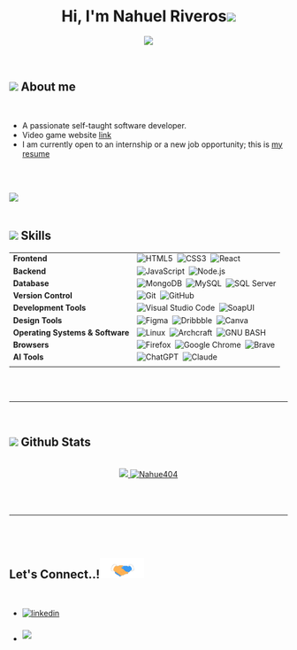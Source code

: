 <h1 align="center"><b>Hi, I'm Nahuel Riveros</b><img src="https://media.giphy.com/media/hvRJCLFzcasrR4ia7z/giphy.gif" width="35"></h1>
<!--  -->
<p align="center">
<a href="https://github.com/DenverCoder1/readme-typing-svg">
    <img src="https://readme-typing-svg.herokuapp.com?font=Time+New+Roman&color=cyan&size=25&center=true&vCenter=true&width=600&height=100&lines=Web+Developer..&hearts;++;Self-taught+Full-Stack+Developer,;Systems+Engineering+Student,;Active+Learner/Researcher,;C%23+Developer..<3,;JavaScript+Developer,;PHP+Developer,;CSS+Developer,;Angular+Developer,;Java+Developer+%E2%98%95">
</a>
</p>

<br>

## <picture><img src="https://media.giphy.com/media/QM9TaWTrK7TrjlY4kI/giphy.gif" width="50px"></picture> **About me**

<br>

- A passionate self-taught software developer.
- Video game website [link](https://nahuue.itch.io/)
- I am currently open to an internship or a new job opportunity; this is [my resume]()

<br><br>

<img src="https://user-images.githubusercontent.com/73097560/115834477-dbab4500-a447-11eb-908a-139a6edaec5c.gif"><br><br>

## <img src="https://media2.giphy.com/media/QssGEmpkyEOhBCb7e1/giphy.gif?cid=ecf05e47a0n3gi1bfqntqmob8g9aid1oyj2wr3ds3mg700bl&rid=giphy.gif" width="25"><b> Skills</b>
| | |
|----------|--------|
| **Frontend** | ![HTML5](https://img.shields.io/badge/-HTML5-03060d?style=for-the-badge&logo=html5)&nbsp; ![CSS3](https://img.shields.io/badge/-CSS3-03060d?style=for-the-badge&logo=css3)&nbsp; ![React](https://img.shields.io/badge/-React-03060d?style=for-the-badge&logo=react)&nbsp; |
| **Backend** | ![JavaScript](https://img.shields.io/badge/Javascript-03060d?style=for-the-badge&logo=javascript)&nbsp; ![Node.js](https://img.shields.io/badge/node.js-03060d?style=for-the-badge&logo=nodedotjs)&nbsp; |
| **Database** | ![MongoDB](https://img.shields.io/badge/-MongoDB-03060d?style=for-the-badge&logo=mongodb)&nbsp; ![MySQL](https://img.shields.io/badge/mysql-03060d.svg?style=for-the-badge&logo=mysql&logoColor=fff)&nbsp; ![SQL Server](https://img.shields.io/badge/SQL%20Server-03060d?style=for-the-badge&logo=microsoftsqlserver&logoColor=white) |
| **Version Control** | ![Git](https://img.shields.io/badge/-Git-03060d?style=for-the-badge&logo=git)&nbsp; ![GitHub](https://img.shields.io/badge/-GitHub-03060d?style=for-the-badge&logo=github)&nbsp; |
| **Development Tools** | ![Visual Studio Code](https://img.shields.io/badge/Visual%20Studio%20Code-03060d?style=for-the-badge&logo=visual-studio-code&logoColor=white)&nbsp; ![SoapUI](https://img.shields.io/badge/SoapUI-03060d?style=for-the-badge&logo=soapui&logoColor=white) |
| **Design Tools** | ![Figma](https://img.shields.io/badge/figma-03060d?style=for-the-badge&logo=figma)&nbsp; ![Dribbble](https://img.shields.io/badge/Dribbble-03060d?style=for-the-badge&logo=dribbble)&nbsp; ![Canva](https://img.shields.io/badge/-Canva-03060d?style=for-the-badge&logo=canva) |
| **Operating Systems & Software** | ![Linux](https://img.shields.io/badge/-Linux-03060d?style=for-the-badge&logo=linux)&nbsp; ![Archcraft](https://img.shields.io/badge/Archcraft-03060d?style=for-the-badge&logo=archlinux)&nbsp; ![GNU BASH](https://img.shields.io/badge/GNU%20Bash-03060d?style=for-the-badge&logo=GNU%20Bash&logoColor=fff)&nbsp; |
| **Browsers** | ![Firefox](https://img.shields.io/badge/Firefox-03060d?style=for-the-badge&logo=Firefox)&nbsp; ![Google Chrome](https://img.shields.io/badge/Google%20Chrome-03060d?style=for-the-badge&logo=GoogleChrome)&nbsp; ![Brave](https://img.shields.io/badge/Brave-03060d?style=for-the-badge&logo=brave) |
| **AI Tools** | ![ChatGPT](https://img.shields.io/badge/chatGPT-03060d?style=for-the-badge&logo=openai)&nbsp; ![Claude](https://img.shields.io/badge/Anthropic's%20Claude-03060d?style=for-the-badge&logo=anthropic) |
| | |

<br>
<br>

-----

<br>

## <img src="https://media.giphy.com/media/iY8CRBdQXODJSCERIr/giphy.gif" width="35"><b> Github Stats </b>
<br>

<div align="center">

<a href="https://github.com/Nahue404/">
  <img src="https://github-readme-stats.vercel.app/api?username=Nahue404&include_all_commits=true&count_private=true&show_icons=true&line_height=20&title_color=7A7ADB&icon_color=2234AE&text_color=D3D3D3&bg_color=0,000000,130F40" width="450"/>
  <img src="https://github-readme-stats.vercel.app/api/top-langs?username=Nahue404&show_icons=true&locale=en&layout=compact&line_height=20&title_color=7A7ADB&icon_color=2234AE&text_color=D3D3D3&bg_color=0,000000,130F40" width="375"  alt="Nahue404"/>

</a>
</div>

<br>
<br>
<br>

-----

<br>
<br>

## <b> Let's Connect..!</b><img src="https://github.com/0xAbdulKhalid/0xAbdulKhalid/raw/main/assets/mdImages/handshake.gif" width="80">
<br>
<div align='left'>

<ul>

<li>
<a href="https://www.linkedin.com/in/nahuel-riveros-aquino-97627a237/" target="_blank">
<img src="https://img.shields.io/badge/linkedin: Nahuel Riveros Aquino-%2300acee.svg?color=405DE6&style=for-the-badge&logo=linkedin&logoColor=white" alt=linkedin style="margin-bottom: 5px;"/>
</a>
</li>

<br>

<li>
<a href="mailto:nahuelriveros510@gmail.com" target="_blank">
<img src="https://img.shields.io/badge/gmail:  nahuelriveros510@gmail.com-%23EA4335.svg?style=for-the-badge&logo=gmail&logoColor=white" t=mail style="margin-bottom: 5px;" />
</a>
</li>

</ul>
</div>
